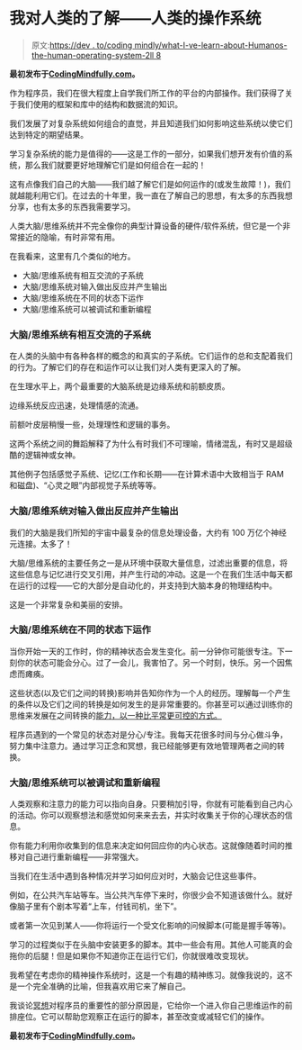 # 我对人类的了解——人类的操作系统

> 原文:[https://dev . to/coding mindly/what-I-ve-learn-about-Humanos-the-human-operating-system-2ll 8](https://dev.to/codingmindfully/what-i-ve-learned-about-humanos-the-human-operating-system-2ll8)

**最初发布于[CodingMindfully.com](https://codingmindfully.com/what-ive-learned-about-humanos-the-human-operating-system)。**

作为程序员，我们在很大程度上自学我们所工作的平台的内部操作。我们获得了关于我们使用的框架和库中的结构和数据流的知识。

我们发展了对复杂系统如何组合的直觉，并且知道我们如何影响这些系统以使它们达到特定的期望结果。

学习复杂系统的能力是值得的——这是工作的一部分，如果我们想开发有价值的系统，那么我们就要更好地理解它们是如何组合在一起的！

这有点像我们自己的大脑——我们越了解它们是如何运作的(或发生故障！)，我们就越能利用它们。在过去的十年里，我一直在了解自己的思想，有太多的东西我想分享，也有太多的东西我需要学习。

人类大脑/思维系统并不完全像你的典型计算设备的硬件/软件系统，但它是一个非常接近的隐喻，有时非常有用。

在我看来，这里有几个类似的地方。

*   大脑/思维系统有相互交流的子系统
*   大脑/思维系统对输入做出反应并产生输出
*   大脑/思维系统在不同的状态下运作
*   大脑/思维系统可以被调试和重新编程

### 大脑/思维系统有相互交流的子系统

在人类的头脑中有各种各样的概念的和真实的子系统。它们运作的总和支配着我们的行为。了解它们的存在和运作可以让我们对人类有更深入的了解。

在生理水平上，两个最重要的大脑系统是边缘系统和前额皮质。

边缘系统反应迅速，处理情感的流通。

前额叶皮层稍慢一些，处理理性和逻辑的事务。

这两个系统之间的舞蹈解释了为什么有时我们不可理喻，情绪混乱，有时又是超级酷的逻辑神或女神。

其他例子包括感觉子系统、记忆(工作和长期——在计算术语中大致相当于 RAM 和磁盘)、“心灵之眼”内部视觉子系统等等。

### 大脑/思维系统对输入做出反应并产生输出

我们的大脑是我们所知的宇宙中最复杂的信息处理设备，大约有 100 万亿个神经元连接。太多了！

大脑/思维系统的主要任务之一是从环境中获取大量信息，过滤出重要的信息，将这些信息与记忆进行交叉引用，并产生行动的冲动。这是一个在我们生活中每天都在运行的过程——它的大部分是自动化的，并支持到大脑本身的物理结构中。

这是一个非常复杂和美丽的安排。

### 大脑/思维系统在不同的状态下运作

当你开始一天的工作时，你的精神状态会发生变化。前一分钟你可能很专注。下一刻你的状态可能会分心。过了一会儿，我害怕了。另一个时刻，快乐。另一个因焦虑而瘫痪。

这些状态(以及它们之间的转换)影响并告知你作为一个人的经历。理解每一个产生的条件以及它们之间的转换是如何发生的是非常重要的。你甚至可以通过训练你的思维来发展在之间转换的[能力，以一种比平常更可控的方式。](https://codingmindfully.com/the-ultimate-guide-to-meditation-for-programmers/)

程序员遇到的一个常见的状态对是分心/专注。我每天花很多时间与分心做斗争，努力集中注意力。通过学习正念和冥想，我已经能够更有效地管理两者之间的转换。

### 大脑/思维系统可以被调试和重新编程

人类观察和注意力的能力可以指向自身。只要稍加引导，你就有可能看到自己内心的活动。你可以观察想法和感觉如何来来去去，并实时收集关于你的心理状态的信息。

你有能力利用你收集到的信息来决定如何回应你的内心状态。这就像随着时间的推移对自己进行重新编程——非常强大。

当我们在生活中遇到各种情况并学习如何应对时，大脑会记住这些事件。

例如，在公共汽车站等车。当公共汽车停下来时，你很少会不知道该做什么。就好像脑子里有个剧本写着“上车，付钱司机，坐下”。

或者第一次见到某人——你将运行一个受文化影响的问候脚本(可能是握手等等)。

学习的过程类似于在头脑中安装更多的脚本。其中一些会有用。其他人可能真的会拖你的后腿！但是如果你不知道你正在运行它们，你就很难改变现状。

我希望在考虑你的精神操作系统时，这是一个有趣的精神练习。就像我说的，这不是一个完全准确的比喻，但我喜欢用它来了解自己。

我谈论[冥想](https://codingmindfully.com/the-ultimate-guide-to-meditation-for-programmers/)对程序员的重要性的部分原因是，它给你一个进入你自己思维运作的前排座位。它可以帮助您观察正在运行的脚本，甚至改变或减轻它们的操作。

**最初发布于[CodingMindfully.com](https://codingmindfully.com/what-ive-learned-about-humanos-the-human-operating-system)。**